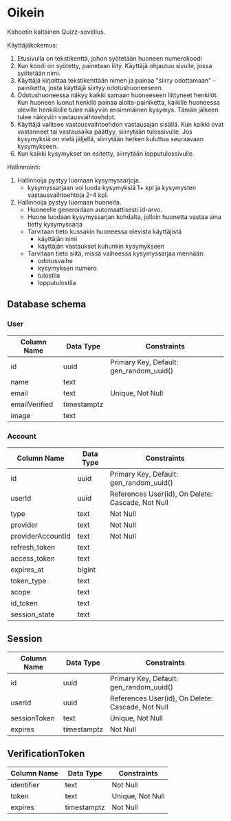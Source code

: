 # Oikein

Kahootin kaltainen Quizz-sovellus.

Käyttäjäkokemus:

1. Etusivulla on tekstikenttä, johon syötetään huoneen numerokoodi
2. Kun koodi on syötetty, painetaan liity. Käyttäjä ohjautuu sivulle, jossa syötetään nimi.
3. Käyttäjä kirjoittaa tekstikenttään nimen ja painaa "siirry odottamaan" -painiketta, josta
   käyttäjä siirtyy odotushuoneeseen.
4. Odotushuoneessa näkyy kaikki samaan huoneeseen liittyneet henkilöt. Kun huoneen luonut henkilö painaa
   aloita-painiketta, kaikille huoneessa oleville henkilöille tulee näkyviin ensimmäinen kysymys. Tämän jälkeen tulee näkyviin
   vastausvaihtoehdot.
5. Käyttäjä valitsee vastausvaihtoehdon vastausajan sisällä. Kun kaikki ovat vastanneet tai vastausaika päättyy,
   siirrytään tulossivulle. Jos kysymyksiä on vielä jäljellä, siirrytään hetken kuluttua seuraavaan kysymykseen.
6. Kun kaikki kysymykset on esitetty, siirrytään lopputulossivulle.

Hallinnointi:

1. Hallinnoija pystyy luomaan kysymyssarjoja.
   -  kysymyssarjaan voi luoda kysymyksiä 1+ kpl ja kysymysten vastausvaihtoehtoja 2-4 kpl.
2. Hallinnoija pystyy luomaan huoneita.
   -  Huoneelle generoidaan automaattisesti id-arvo.
   -  Huone luodaan kysymyssarjan kohdalta, jolloin huonetta vastaa aina tietty kysymyssarja
   -  Tarvitaan tieto kussakin huoneessa olevista käyttäjistä
      -  käyttäjän nimi
      -  käyttäjän vastaukset kuhunkin kysymykseen
   -  Tarvitaan tieto siitä, missä vaiheessa kysymyssarjaa mennään:
      -  odotusvaihe
      -  kysymyksen numero
      -  tulostila
      -  lopputulostila

## Database schema

### User

| Column Name   | Data Type   | Constraints                             |
| ------------- | ----------- | --------------------------------------- |
| id            | uuid        | Primary Key, Default: gen_random_uuid() |
| name          | text        |                                         |
| email         | text        | Unique, Not Null                        |
| emailVerified | timestamptz |                                         |
| image         | text        |                                         |

### Account

| Column Name       | Data Type | Constraints                                       |
| ----------------- | --------- | ------------------------------------------------- |
| id                | uuid      | Primary Key, Default: gen_random_uuid()           |
| userId            | uuid      | References User(id), On Delete: Cascade, Not Null |
| type              | text      | Not Null                                          |
| provider          | text      | Not Null                                          |
| providerAccountId | text      | Not Null                                          |
| refresh_token     | text      |                                                   |
| access_token      | text      |                                                   |
| expires_at        | bigint    |                                                   |
| token_type        | text      |                                                   |
| scope             | text      |                                                   |
| id_token          | text      |                                                   |
| session_state     | text      |                                                   |

## Session

| Column Name  | Data Type   | Constraints                                       |
| ------------ | ----------- | ------------------------------------------------- |
| id           | uuid        | Primary Key, Default: gen_random_uuid()           |
| userId       | uuid        | References User(id), On Delete: Cascade, Not Null |
| sessionToken | text        | Unique, Not Null                                  |
| expires      | timestamptz | Not Null                                          |

## VerificationToken

| Column Name | Data Type   | Constraints      |
| ----------- | ----------- | ---------------- |
| identifier  | text        | Not Null         |
| token       | text        | Unique, Not Null |
| expires     | timestamptz | Not Null         |
